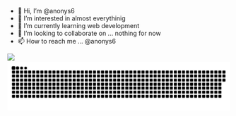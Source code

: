 - 👋 Hi, I’m @anonys6
- 👀 I’m interested in almost everythinig
- 🌱 I’m currently learning web development
- 💞️ I’m looking to collaborate on ... nothing for now
- 📫 How to reach me ...  @anonys6

![](https://komarev.com/ghpvc/?username=anonys6&color=ff69b4)
<a href=#><img src="contributions.svg"></a>
<!---
anonys6/anonys6 is a ✨ special ✨ repository because its `README.md` (this file) appears on your GitHub profile.
You can click the Preview link to take a look at your changes.
--->
